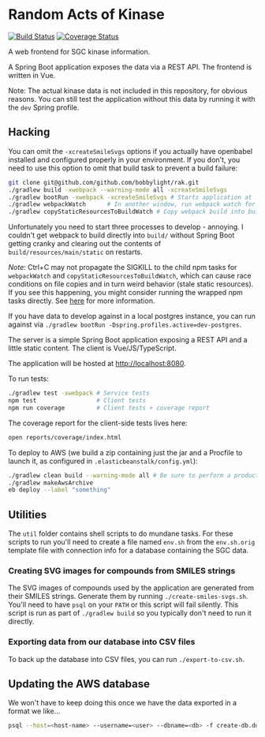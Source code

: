 # Random Acts of Kinase

[![Build Status](https://travis-ci.org/bobbylight/random-acts-of-kinase.svg?branch=master)](https://travis-ci.org/bobbylight/random-acts-of-kinase)
[![Coverage Status](https://coveralls.io/repos/github/bobbylight/random-acts-of-kinase/badge.svg?branch=master)](https://coveralls.io/github/bobbylight/random-acts-of-kinase?branch=master)

A web frontend for SGC kinase information.

A Spring Boot application exposes the data via a REST API.  The frontend is written in Vue.

Note:  The actual kinase data is not included in this repository, for obvious reasons.
You can still test the application without this data by running it with the `dev` Spring profile.

## Hacking
You can omit the `-xcreateSmileSvgs` options if you actually have openbabel installed
and configured properly in your environment.  If you don't, you need to use this option to
omit that build task to prevent a build failure:

```sh
git clone git@github.com/github.com/bobbylight/rak.git
./gradlew build -xwebpack --warning-mode all -xcreateSmileSvgs
./gradlew bootRun -xwebpack -xcreateSmileSvgs # Starts application at localhost:8080
./gradlew webpackWatch      # In another window, run webpack watch for UI updates
./gradlew copyStaticResourcesToBuildWatch # Copy webpack build into build/ for hot deploys
```

Unfortunately you need to start three processes to develop - annoying.  I couldn't get
webpack to build directly into `build/` without Spring Boot getting cranky and clearing
out the contents of `build/resources/main/static` on restarts.

*Note:* Ctrl+C may not propagate the SIGKILL to the child npm tasks for `webpackWatch`
and `copyStaticResourcesToBuildWatch`, which can cause race conditions on file copies
and in turn weird behavior (stale static resources).  If you see this happening, you
might consider running the wrapped npm tasks directly.  See
[here](https://github.com/srs/gradle-node-plugin/issues/143) for more information.

If you have data to develop against in a local postgres instance, you can run against
via `./gradlew bootRun -Dspring.profiles.active=dev-postgres`.

The server is a simple Spring Boot application exposing a REST API and a little
static content.  The client is Vue/JS/TypeScript.

The application will be hosted at [http://localhost:8080]().

To run tests:
```sh
./gradlew test -xwebpack # Service tests
npm test                 # Client tests
npm run coverage         # Client tests + coverage report
```

The coverage report for the client-side tests lives here:
```sh
open reports/coverage/index.html
```

To deploy to AWS (we build a zip containing just the jar and a Procfile to launch
it, as configured in `.elasticbeanstalk/config.yml`):
```sh
./gradlew clean build --warning-mode all # Be sure to perform a production build
./gradlew makeAwsArchive
eb deploy --label "something"
```

## Utilities

The `util` folder contains shell scripts to do mundane tasks.  For these scripts
to run you'll need to create a file named `env.sh` from the `env.sh.orig` template
file with connection info for a database containing the SGC data.

### Creating SVG images for compounds from SMILES strings
The SVG images of compounds used by the application are generated from their
SMILES strings.  Generate them by running `./create-smiles-svgs.sh`.  You'll
need to have `psql` on your `PATH` or this script will fail silently.  This
script is run as part of `./gradlew build` so you typically don't need to
run it directly.

### Exporting data from our database into CSV files
To back up the database into CSV files, you can run `./export-to-csv.sh`.


## Updating the AWS database
We won't have to keep doing this once we have the data exported in a format we like...
```sh
psql --host=<host-name> --username=<user> --dbname=<db> -f create-db.ddl
```
